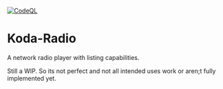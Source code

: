 [![CodeQL](https://github.com/Koda-The-Fox/Koda-Radio/actions/workflows/codeql-analysis.yml/badge.svg)](https://github.com/Koda-The-Fox/Koda-Radio/actions/workflows/codeql-analysis.yml)

# Koda-Radio
A network radio player with listing capabilities.


 Still a WIP.
So its not perfect and not all intended uses work or aren;t fully implemented yet.
